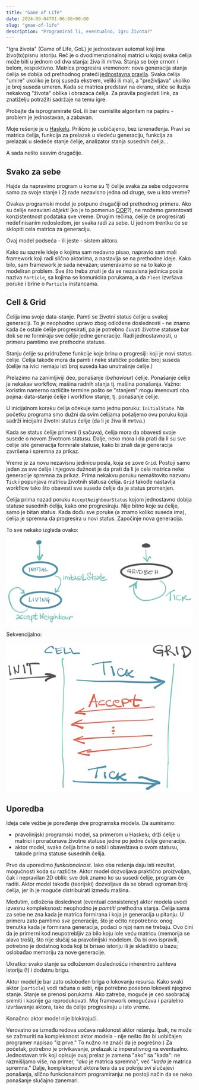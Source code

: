 ```yaml
---
title: "Game of Life"
date: 2024-09-04T01:06:08+00:00
slug: "gmae-of-life"
description: "Programiraš li, eventualno, Igru Života?"
---
```


"Igra života" (Game of Life, GoL) je jednostavan automat koji ima živo(to)pisnu istoriju. Reč je o dvodimenzionalnoj matrici u kojoj svaka ćelija može biti u jednom od dva stanja: živa ili mrtva. Stanja se boje crnom i belom, respektivno. Matrica progresira vremenom: nova generacija stanja ćelija se dobija od prethodnog prateći [jednostavna pravila](https://github.com/igr/exemplatory/tree/main/game-of-life). Svaka ćelija "umire" ukoliko je broj suseda ekstrem, veliki ili mali, a "preživljava" ukoliko je broj suseda umeren. Kada se matrica predstavi na ekranu, stiče se iluzija nekakvog "života" oblika i obrazaca ćelija. Za pravila pogledati link, za znatiželju potražiti sadržaje na temu igre.

Probajte da isprogramirate GoL ili bar osmislite algoritam na papiru - problem je jednostavan, a zabavan.

Moje rešenje je u [Haskelu](https://github.com/igr/exemplatory/blob/main/game-of-life/haskell/app/Main.hs). Prilično je uobičajeno, bez iznenađenja. Pravi se matrica ćelija, funkcija za prelazak u sledeću generaciju, funkcija za prelazak u sledeće stanje ćelije, analizator stanja susednih ćelija...

A sada nešto sasvim drugačije.

## Svako za sebe

Hajde da napravimo program u kome su 1) ćelije svaka za sebe odgovorne samo za svoje stanje i 2) rade nezavisno jedna od druge, sve u isto vreme?

Ovakav programski model je potpuno drugačiji od prethodnog primera. Ako su ćelije nezavisni _objekti_ (ko je to pomenuo [OOP](https://oblac.rs/kuku-traktor-aktor/)?), ne možemo garantovati konzistentnost podataka sve vreme. Drugim rečima, ćelije će progresirati nedefinisanim redosledom, jer svaka radi za sebe. U jednom trentku će se sklopiti cela matrica za generaciju.

Ovaj model podseća - ili jeste - sistem aktora.

Kako su sazrele ideje o kojima sam nedavno pisao, napravio sam mali framework koji radi slično aktorima, a nastavlja se na prethodne ideje. Kako bilo, sam framework je sada nevažan; usmeravamo se na to kako je modeliran problem. Sve što treba znati je da se nezavisna jedinica posla naziva `Particle`, sa kojima se komunicira porukama, a da `Fleet` izvršava poruke i brine o `Particle` instancama.

## Cell & Grid

Ćelija ima svoje data-stanje. Pamti se životni status ćelije u svakoj generaciji. To je neophodno upravo zbog odložene doslednosti - ne znamo kada će ostale ćelije progresirati, pa je potrebno čuvati životne statuse bar dok se ne formiraju sve ćelije jedne generacije. Radi jednostavnosti, u primeru pamtimo sve prethodne statuse.

Stanju ćelije su pridružene funkcije koje brinu o progresiji: koji je novi status ćelije. Ćelija takođe mora da pamti i neke statičke podatke: broj suseda (ćelije na ivici nemaju isti broj suseda kao unutrašnje ćelije.)

Prelazimo na zanimljiviji deo, ponašanje (_behaviour_) ćelije. Ponašanje ćelije je nekakav workflow, mašina radnih stanja tj. mašina ponašanja. Važno: koristim namerno različite termine pošto se "stanjem" mogu imenovati oba pojma: data-stanje ćelije i workflow stanje, tj. ponašanje ćelije.

U inicijalnom koraku ćelija očekuje samo jednu poruku: `InitialState`. Na početku programa smo dužni da svim ćelijama pošaljemo ovu poruku koja sadrži inicijalni životni status ćelije (da li je živa ili mrtva.)

Kada se status ćelije primeni (i sačuva), ćelija mora da obavesti svoje susede o novom životnom statusu. Dalje, neko mora i da prati da li su sve ćelije iste generacija formirale statuse, kako bi znali da je generacija završena i spremna za prikaz.

Vreme je za novu nezavisnu jedinicu posla, koja se zove `Grid`. Postoji samo jedan za sve ćelije i njegova dužnost je da prati da li je cela matrica neke generacije spremna za prikaz. Prima nekakvu poruku nemaštovito nazvanu `Tick` i popunjava matricu životnih statusa ćelija. `Grid` takođe nastavlja workflow tako što obavesti sve susede ćelije da je status promenjen.

Ćelija prima nazad poruku `AcceptNeighbourStatus` kojom jednostavno dobija statuse susednih ćelija, kako one progresiraju. Nije bitno koje su ćelije, samo je bitan status. Kada dođu sve poruke (a znamo koliko suseda ima), ćelija je spremna da progresira u novi status. Započinje nova generacija.

To sve nekako izgleda ovako:

![](gol.png)

Sekvencijalno:

![](gol2.png)

## Uporedba

Ideja cele vežbe je poređenje dve programska modela. Da sumiramo:

+ pravolinijski programski model, sa primerom u Haskelu; drži ćelije u matrici i proračunava životne statuse jedne po jedne ćelije generacije.
+ aktor model, svaka ćelija brine o sebi i obaveštava o svom statusu, takođe prima statuse susednih ćelija.

Prvo da uporedimo _funkcionalnost_. Iako oba rešenja daju isti rezultat, mogućnosti koda su različite. Aktor model dozvoljava praktično proizvoljan, čak i nepravilan 2D oblik: sve dok znamo ko su susedi ćelije, program će raditi. Aktor model takođe (teorijski) dozvoljava da se obradi ogroman broj ćelija, jer ih je moguće distribuirati između mašina.

Međutim, odložena doslednost (eventual consistency) aktor modela uvodi izvesnu kompleksnost: neophodno je _pamtiti_ prethodna stanja. Ćelija sama za sebe ne zna kada je matrica formirana i koja je generacija u pitanju. U primeru zato pamtimo _sve_ generacije, što je očito nepotrebno: onog trenutka kada je formirana generacija, podaci o njoj nam ne trebaju. Ovo čini da je primerni kod neupotrebljiv za bilo koju iole veću matricu (memorija se alavo troši), što nije slučaj sa pravolinijski modelom. Da bi ovo ispravili, potrebno je dodatnog koda koji bi brisao istoriju ili je skladištio u bazu; oslobađao memoriju za nove generacije.

Ukratko: svako stanje sa odloženom doslednošću inherentno zahteva istoriju (!) i dodatnu brigu.

Aktor model je bar zato oslobođen briga o lokovanju resursa. Kako svaki aktor (`particle`) vodi računa o sebi, nije potrebno posebno lokovati njegovo stanje. Stanje se prenosi porukama. Ako zatreba, moguće je ceo saobraćaj snimiti i kasnije ga reprodukovati. Moj framework omogućava i paralelno izvršavanje aktora, tako da ćelije progresiraju u isto vreme.

Konačno: aktor model nije blokirajući.

Verovatno se između redova uočava naklonost aktor rešenju. Ipak, ne može se zažmuriti na kompleksnost aktor modela - nije nešto što bi uobičajen programer napisao "iz prve." To nužno ne znači da je pogrešno:) Za početak, potrebno je privikavanje, prelazak iz imperativnog na eventualno. Jednostavan trik koji opisuje ovaj prelaz je zamena "ako" sa "kada": ne razmišljamo više, na primer, "_ako_ je matrica spremna", već "_kada_ je matrica spremna." Dalje, kompleksnost aktora tera da se pokriju _svi_ slučajevi ponašanja, slično funkcionalnom programiranju: ne postoji način da se neko ponašanje slučajno zanemari.
